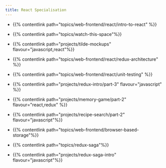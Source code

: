 ```yaml
---
title: React Specialisation
---
```


- {{% contentlink path="topics/web-frontend/react/intro-to-react" %}}
- {{% contentlink path="topics/watch-this-space"%}}
- {{% contentlink path="projects/tilde-mockups" flavour="javascript,react"%}}
- {{% contentlink path="topics/web-frontend/react/redux-architecture" %}}
- {{% contentlink path="topics/web-frontend/react/unit-testing" %}}
- {{% contentlink path="projects/redux-intro/part-3" flavour="javascript" %}}

- {{% contentlink path="projects/memory-game/part-2" flavour="react,redux" %}}
- {{% contentlink path="projects/recipe-search/part-2" flavour="javascript"%}}

- {{% contentlink path="topics/web-frontend/browser-based-storage"%}}

- {{% contentlink path="topics/redux-saga"%}}
- {{% contentlink path="projects/redux-saga-intro" flavour="javascript"%}}
